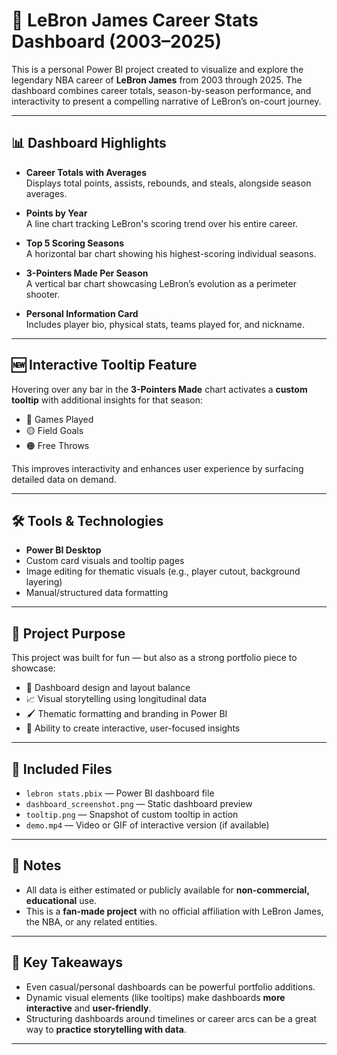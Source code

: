 # 🏀 LeBron James Career Stats Dashboard (2003–2025)

This is a personal Power BI project created to visualize and explore the legendary NBA career of **LeBron James** from 2003 through 2025. The dashboard combines career totals, season-by-season performance, and interactivity to present a compelling narrative of LeBron’s on-court journey.

---

## 📊 Dashboard Highlights

- **Career Totals with Averages**  
  Displays total points, assists, rebounds, and steals, alongside season averages.

- **Points by Year**  
  A line chart tracking LeBron's scoring trend over his entire career.

- **Top 5 Scoring Seasons**  
  A horizontal bar chart showing his highest-scoring individual seasons.

- **3-Pointers Made Per Season**  
  A vertical bar chart showcasing LeBron’s evolution as a perimeter shooter.

- **Personal Information Card**  
  Includes player bio, physical stats, teams played for, and nickname.

---

## 🆕 Interactive Tooltip Feature

Hovering over any bar in the **3-Pointers Made** chart activates a **custom tooltip** with additional insights for that season:

- 🏀 Games Played  
- 🟡 Field Goals  
- 🟠 Free Throws  

This improves interactivity and enhances user experience by surfacing detailed data on demand.

---

## 🛠️ Tools & Technologies

- **Power BI Desktop**
- Custom card visuals and tooltip pages
- Image editing for thematic visuals (e.g., player cutout, background layering)
- Manual/structured data formatting

---

## 🎯 Project Purpose

This project was built for fun — but also as a strong portfolio piece to showcase:

- 📐 Dashboard design and layout balance  
- 📈 Visual storytelling using longitudinal data  
- 🖌️ Thematic formatting and branding in Power BI  
- 🧠 Ability to create interactive, user-focused insights

---

## 📁 Included Files

- `lebron stats.pbix` — Power BI dashboard file  
- `dashboard_screenshot.png` — Static dashboard preview  
- `tooltip.png` — Snapshot of custom tooltip in action  
- `demo.mp4` — Video or GIF of interactive version (if available)

---

## 📌 Notes

- All data is either estimated or publicly available for **non-commercial, educational** use.
- This is a **fan-made project** with no official affiliation with LeBron James, the NBA, or any related entities.

---

## 🧠 Key Takeaways

- Even casual/personal dashboards can be powerful portfolio additions.
- Dynamic visual elements (like tooltips) make dashboards **more interactive** and **user-friendly**.
- Structuring dashboards around timelines or career arcs can be a great way to **practice storytelling with data**.

---



